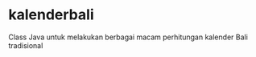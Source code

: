 kalenderbali
============

Class Java untuk melakukan berbagai macam perhitungan kalender Bali tradisional
